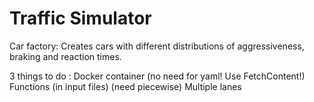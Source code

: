 # Traffic Simulator

Car factory: Creates cars with different distributions of aggressiveness, braking and reaction times. 

3 things to do : 
Docker container (no need for yaml! Use FetchContent!)
Functions (in input files) (need piecewise)
Multiple lanes

